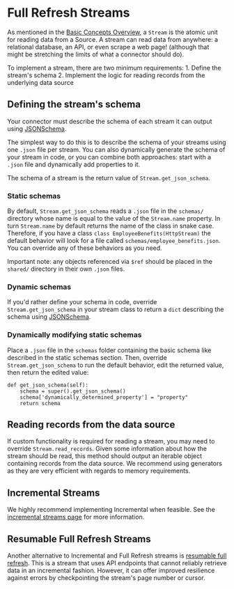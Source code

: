 # Full Refresh Streams

As mentioned in the [Basic Concepts Overview](basic-concepts.md), a `Stream` is the atomic unit for reading data from a Source. A stream can read data from anywhere: a relational database, an API, or even scrape a web page! \(although that might be stretching the limits of what a connector should do\).

To implement a stream, there are two minimum requirements: 1. Define the stream's schema 2. Implement the logic for reading records from the underlying data source

## Defining the stream's schema

Your connector must describe the schema of each stream it can output using [JSONSchema](https://json-schema.org).

The simplest way to do this is to describe the schema of your streams using one `.json` file per stream. You can also dynamically generate the schema of your stream in code, or you can combine both approaches: start with a `.json` file and dynamically add properties to it.

The schema of a stream is the return value of `Stream.get_json_schema`.

### Static schemas

By default, `Stream.get_json_schema` reads a `.json` file in the `schemas/` directory whose name is equal to the value of the `Stream.name` property. In turn `Stream.name` by default returns the name of the class in snake case. Therefore, if you have a class `class EmployeeBenefits(HttpStream)` the default behavior will look for a file called `schemas/employee_benefits.json`. You can override any of these behaviors as you need.

Important note: any objects referenced via `$ref` should be placed in the `shared/` directory in their own `.json` files.

### Dynamic schemas

If you'd rather define your schema in code, override `Stream.get_json_schema` in your stream class to return a `dict` describing the schema using [JSONSchema](https://json-schema.org).

### Dynamically modifying static schemas

Place a `.json` file in the `schemas` folder containing the basic schema like described in the static schemas section. Then, override `Stream.get_json_schema` to run the default behavior, edit the returned value, then return the edited value:

```text
def get_json_schema(self):
    schema = super().get_json_schema()
    schema['dynamically_determined_property'] = "property"
    return schema
```

## Reading records from the data source

If custom functionality is required for reading a stream, you may need to override `Stream.read_records`. Given some information about how the stream should be read, this method should output an iterable object containing records from the data source. We recommend using generators as they are very efficient with regards to memory requirements.

## Incremental Streams

We highly recommend implementing Incremental when feasible. See the [incremental streams page](incremental-stream.md) for more information.

## Resumable Full Refresh Streams

Another alternative to Incremental and Full Refresh streams is [resumable full refresh](resumable-full-refresh-stream.md). This is a stream that uses API
endpoints that cannot reliably retrieve data in an incremental fashion. However, it can offer improved resilience
against errors by checkpointing the stream's page number or cursor.
